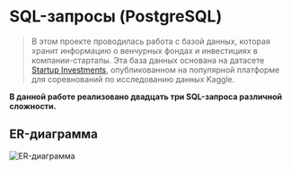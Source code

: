 # SQL-запросы (PostgreSQL)

> В этом проекте проводилась работа с базой данных, которая хранит информацию о венчурных фондах и инвестициях в компании-стартапы. Эта база данных основана на датасете [Startup Investments](https://www.kaggle.com/datasets/justinas/startup-investments), опубликованном на популярной платформе для соревнований по исследованию данных Kaggle.  

**В данной работе реализовано двадцать три SQL-запроса различной сложности.**

## ER-диаграмма
![ER-диаграмма](https://code.s3.yandex.net/SQL%20for%20data%20and%20analytics/ER/basic_sql_project_ERD.png)
